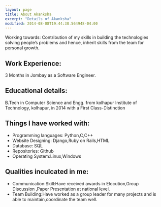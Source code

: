 ```yaml
---
layout: page
title: About Akanksha 
excerpt: "Details of Akanksha"
modified: 2014-08-08T19:44:38.564948-04:00  
---
```


Working towards: Contribution of my skills in building the technologies solving people’s problems and hence, inherit skills from the team for personal growth.

## Work Experience:
3 Months in Jombay as a Software Engineer.

## Educational details:
B.Tech in Computer Science and Engg. from kolhapur Institute of Technology, kolhapur, in 2014 with a First Class-Distinction

## Things I have worked with:

* Programming languages: Python,C,C++
* Website Designing: Django,Ruby on Rails,HTML
* Database: SQL
* Repositories: Github
* Operating System:Linux,Windows

## Qualities inculcated in me:
* Communication Skill:Have received awards in Elocution,Group Discussion ,Paper Presentation at national level.
* Team Building:Have worked as a group leader for many projects and is able to maintain,coordinate the team well. 
